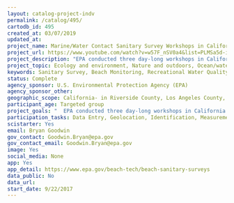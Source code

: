 ```yaml
---
layout: catalog-project-indv
permalink: /catalog/495/
cartodb_id: 495
created_at: 03/07/2019
updated_at: 
project_name: Marine/Water Contact Sanitary Survey Workshops in California
project_url: https://www.youtube.com/watch?v=w57F_nSV0a4&list=PLMSa5d-iIl6OsjuwK3Fh0tH6D4BOmFneV
project_description: "EPA conducted three day-long workshops in California to educate and train local watershed managers, citizen scientists, environmental justice organizations and tribal members on the new EPA- Sanitary Survey App.  This was a collaborative outreach effort with the California State Water Resources Control Board’s Clean Water Team within California Regional Water Quality Control Boards 4, 5, and 8 and onsite co-sponsorship with local and tribal organizations, including the Inland Empire WaterKeeper, Heal the Bay and the Big Valley Rancheria of Pomo Indians. \n At each workshop, EPA and the California SWRCB  demonstrated the utility of the app to local watershed managers, citizen scientists, environmental justice organizations and tribal members. In addition to classroom training, participants performed hands-on training. The Marine Sanitary Survey App was developed by the U.S. EPA and is based on the marine beach sanitary survey form. This app provides a technically sound and consistent approach to identify pollution sources and share information (e.g., water quality data, pollutant source data, and land use data) to improve water quality for swimming and other primary contact recreation activities.\n"
project_topic: Ecology and environment, Nature and outdoors, Ocean/water and marine
keywords: Sanitary Survey, Beach Monitoring, Recreational Water Quality
status: Complete
agency_sponsor: U.S. Environmental Protection Agency (EPA)
agency_sponsor_other: 
geographic_scope: California- in Riverside County, Los Angeles County, Clear Lake Watershed
participant_age: Targeted group
project_goals: "  EPA conducted three day-long workshops in California to educate and train local watershed managers, citizen scientists, environmental justice organizations and tribal members on the new EPA- Marine Sanitary Survey App. This App is tool that could help them better manage water bodies with primary recreation, secondary recreation, cultural, and fish beneficial uses. This was a collaborative outreach effort with the California State Water Resources Control Board’s Clean Water Team within California Regional Water Quality Control Boards 4, 5, and 8 and onsite co-sponsorship with local and tribal organizations, including the Inland Empire WaterKeeper, Heal the Bay and the Big Valley Rancheria of Pomo Indians. \n At each workshop, EPA and the California SWRCB  demonstrated the utility of the app to local watershed managers, citizen scientists, environmental justice organizations and tribal members. In addition to classroom training, participants performed hands-on training. The Marine Sanitary Survey App was developed by the U.S. EPA and is based on the marine beach sanitary survey form. This app provides a technically sound and consistent approach to identify pollution sources and share information (e.g., water quality data, pollutant source data, and land use data) to improve water quality for swimming and other primary contact recreation activities.\n"
participation_tasks: Data Entry, Geolocation, Identification, Measurement, Observation, Photography, Site Selection and/or Description
scistarter: Yes
email: Bryan Goodwin
gov_contact: Goodwin.Bryan@epa.gov
gov_contact_email: Goodwin.Bryan@epa.gov
image: Yes
social_media: None
app: Yes
app_detail: https://www.epa.gov/beach-tech/beach-sanitary-surveys
data_public: No
data_url: 
start_date: 9/22/2017
---
```


